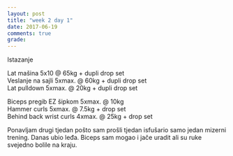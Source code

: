 ```yaml
---
layout: post
title: "week 2 day 1"
date: 2017-06-19
comments: true
grade:
---
```


Istazanje

Lat mašina 5x10 @ 65kg + dupli drop set   
Veslanje na sajli 5xmax. @ 60kg + dupli drop set          
Lat pulldown 5xmax. @ 20kg + dupli drop set       

Biceps pregib EZ šipkom 5xmax. @ 10kg   
Hammer curls 5xmax. @ 7.5kg + drop set  
Behind back wrist curls 4xmax. @ 25kg + drop set       

Ponavljam drugi tjedan pošto sam prošli tjedan isfušario samo jedan mizerni trening. Danas ubio leđa. Biceps sam mogao i jače uradit ali su ruke svejedno bolile na kraju.
